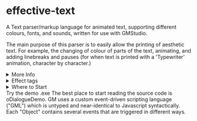 # effective-text
A Text parser/markup language for animated text, supporting different colours, fonts, and sounds, written for use with GMStudio.

The main purpose of this parser is to easily allow the printing of aesthetic text. 
For example, the changing of colour of parts of the text, animating, and adding linebreaks and pauses (for when text is printed with a 'Typewriter' animation, character by character.)

<details>
	<summary>More Info</summary>
The text renderer serves as the basis for more complex systems commonly found in games.
In this repo, there's some example stuff which demonstrates
a dialogue tree, similar to old DS games. You can make choices to
navigate the text, and display an animated "speaker" portrait which
moves its mouth while the text is printing, etc.

The object oPrinter prints a text message with applied "effects".
The message is automatically linebroken into an arbitrary box and 
can be placed anywhere.
The message is printed character by character, typewriter-style.
Furthermore, multiple lines don't run outside the box - instead, the text scrolls upwards.
Pauses only work with the oPrinter object (although pause tags included elsewhere are simply ignored.)

Add effects by including EFFECT TAGS inside your string literals.

You can create your own effect tags pretty easily.
E.g. implementing rainbow text could be accomplished by
adding simple code in parse_command (to recognize the command)
and draw_char_eff (to animate the colours).

oPrinter is controlled by changing its "state" variable
to recognized strings. See oTextbox for example. 
</details>

<details>
	<summary>Effect tags</summary>
Effects are incuded inline like this: "my text <c:red>this is red</c>!"
Similar to HTML tags

      COLOUR:
            <c:ColourName> where ColourName is a gml colour code
            <c:0x000000>   where you put a 6 digit b/g/r hex string

      WAVE:
	        <w>     makes text wave with default amplitude and frequency
	        <w:x>   wave & changes the amplitude
	        <w:x:y> wave & sets the amplitude = x and frequency = y

      TWITCH:
            <t>     makes text twitch every so often
            <t:x>   twitch & sets the frequency of twitching [0, 1]
 
      SHAKE:
            <s>     makes text shake
            <s:x>   makes text shake and sets amplitude of shake

      PAUSE:
            <p>     makes text typer pause for DEFAULT_PAUSE_DURATION frames
            <p:x>   pauses for x frames

      LINEBREAK:
            <br>    I won't spoil what this does

      SET SPEAKER:
            <i:speakerName> 
                    This sets the portrait of the speaker. Only works in oTextbox. Otherwise ignored.
            <e:speakerEmote>
                    Changes the emote of the speaker. The emote must exist in the speaker's emote tree.

      COMMAND CHARS:
            <gt>    ">"
            <lt>    "<"
            <q>     renders as double quote "
             `      Grave symbol renders as apostrophe

      CANCEL EFFECTS:
            </c>    resets to default colour (set in create_effect_map script)
            </fx>   stops wave, shake and twitch and resets parameters to default
            </w>    stops wave and resets wave vars
            </s>    same but for shake
            </t>    same but for twitch
</details>

<details>
	<summary>Where to Start<summary>
	Try the demo .exe
	The best place to start reading the source code is oDialogueDemo.
	GM uses a custom event-driven scripting language ("GML") which is untyped and near-identical to Javascript syntactically. 
	Each "Object" contains several events that are triggered in different ways.
</details>
